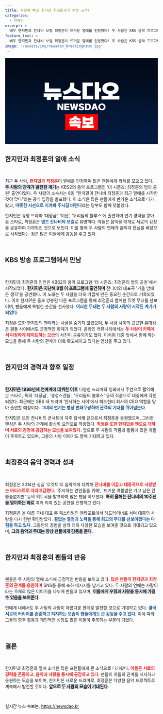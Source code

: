 ```yaml
---
title: 사랑에 빠진 한지민 최정훈과의 투샷 공개!
categories:
  - 연예인
excerpt: >
  배우 한지민과 잔나비 보컬 최정훈이 뜨거운 열애를 인정했다! 두 사람은 KBS 음악 프로그램을 계기로 가까워졌으며, SNS에는 다정한 데이트 사진이 올라와 화제를 모으고 있다. 팬들도 이 특별한 커플을 응원하고 있다!
feature_text: >
  배우 한지민과 잔나비 보컬 최정훈이 뜨거운 열애를 인정했다! 두 사람은 KBS 음악 프로그램을 계기로 가까워졌으며, SNS에는 다정한 데이트 사진이 올라와 화제를 모으고 있다. 팬들도 이 특별한 커플을 응원하고 있다!
image: '/assets/img/newsdao_breakingnews.jpg'
---
```


<p><img src="/assets/img/newsdao_breakingnews.jpg" alt="ontimetimes 속보" /></p>

<h2 data-ke-size="size26">한지민과 최정훈의 열애 소식</h2>

<p data-ke-size="size16">&nbsp;</p>

<p>최근 두 사람, <b><span style="color: #ee2323;">한지민</span></b>과 <b><span style="color: #ee2323;">최정훈</span></b>이 열애를 인정하며 많은 팬들에게 화제를 모으고 있다. <b><span style="background-color: #21538527;">두 사람의 관계가 발전한 계기</span></b>는 KBS2의 음악 프로그램인 ‘더 시즌즈: 최정훈의 밤의 공원’ 출연이었다. 두 사람의 소속사는 8일 “한지민이 잔나비 최정훈과 최근 열애를 시작한 것이 맞다”라는 공식 입장을 발표했다. 이 소식은 많은 팬들에게 반가운 소식으로 다가왔고, <b><span style="color: #1a5490;">따뜻한 시선으로 지켜봐 주시길 바란다</span></b>라는 당부도 함께 덧붙였다. </p>

<p>한지민은 유명 드라마 ‘대장금’, ‘이산’, ‘우리들의 블루스’에 출연하며 연기 경력을 쌓아온 스타로, 최정훈은 <b><span style="color: #1a5490;">밴드 잔나비의 보컬</span></b>로 유명하다. 이들은 음악을 매개로 서로의 감정을 공유하며 가까워진 것으로 보인다. 이를 통해 두 사람의 연애가 음악과 팬심을 바탕으로 시작됐다는 점은 많은 이들에게 감동을 주고 있다.</p>

<p data-ke-size="size16">&nbsp;</p>

<h2 data-ke-size="size26">KBS 방송 프로그램에서 만남</h2>

<p data-ke-size="size16">&nbsp;</p>

<p>한지민과 최정훈의 인연은 KBS2의 음악 프로그램 '더 시즌즈: 최정훈의 밤의 공원'에서 시작되었다. <b><span style="background-color: #21538527;">한지민은 지난해 8월 이 프로그램에 출연하며</span></b> 잔나비의 대표곡 '가을 밤에 든 생각'을 공연했다. 이 노래는 두 사람을 더욱 가깝게 만든 중요한 순간으로 기록되었다. 이후 한지민은 올초 방송된 다른 프로그램을 통해 최정훈과 함께한 듀엣 무대를 선보이며, 팬들에게 특별한 순간을 선사했다. <b><span style="color: #1a5490;">이러한 무대는 두 사람의 사랑이 시작된 계기가 되었다</span></b>.</p>

<p>최정훈 또한 한지민의 팬이라는 사실을 숨기지 않았으며, 두 사람 사이의 끈끈한 유대감은 팬들 사이에서도 긍정적인 화제가 되었다. 온라인 커뮤니티에서는 <b><span style="color: #ee2323;">두 사람이 카페에서 다정하게 데이트하는 모습</span></b>의 사진이 공유되기도 했다. 이처럼 대중 앞에서 함께 하는 모습을 통해 두 사람의 관계가 더욱 확고해지고 있다는 인상을 주고 있다. </p>

<p data-ke-size="size16">&nbsp;</p>

<h2 data-ke-size="size26">한지민의 경력과 향후 일정</h2>

<p data-ke-size="size16">&nbsp;</p>

<p><b><span style="background-color: #21538527;">한지민은 1998년에 연예계에 데뷔한 이후</span></b> 다양한 드라마와 영화에서 주연으로 활약해온 스타로, 특히 '대장금', '경성스캔들', '우리들의 블루스' 등의 작품으로 대중에게 각인되었다. 최근에는 SBS 새 드라마 ‘인사하는 사이’에서 헤드헌터 회사의 CEO 역할을 맡아 출연할 예정이다. <b><span style="color: #1a5490;">그녀의 연기는 항상 변화무쌍하며 관객의 기대를 뛰어넘는다</span></b>.</p>

<p>한지민은 또한 잔나비의 콘서트에 자주 참석해 팬으로서 최정훈을 응원했으며, 그러한 팬심은 두 사람의 관계에 활성화 요인으로 작용했다. <b><span style="color: #ee2323;">최정훈 또한 한지민을 팬으로 대하며 서로의 감정에 공감하는 모습을 보여줬다</span></b>. 앞으로 두 사람의 작품과 활동에 많은 이들이 주목하고 있으며, 그들의 사랑 이야기도 함께 기대하고 있다.</p>

<p data-ke-size="size16">&nbsp;</p>

<h2 data-ke-size="size26">최정훈의 음악 경력과 성과</h2>

<p data-ke-size="size16">&nbsp;</p>

<p>최정훈은 2014년 싱글 ‘로켓트’로 음악계에 데뷔해 <b><span style="color: #ee2323;">잔나비를 이끌고 대중적으로 사랑받는 아티스트로 자리매김했다</span></b>. '주저하는 연인들을 위해', '뜨거운 여름밤은 가고 남은 건 볼품없지만' 등의 히트곡을 발표하며 많은 팬을 확보했다. <b><span style="background-color: #21538527;">특히 올해는 잔나비의 10주년을 맞이하는 해로</span></b> 여러 의미 있는 공연을 진행하고 있다. </p>

<p>최정훈은 올 여름 국내 대표 록 페스티벌인 펜타포트에서 헤드라이너로 서며 대중의 사랑을 다시 한번 확인받았다. <b><span style="color: #1a5490;">끝없는 열정과 노력을 통해 최고의 무대를 선보이겠다는 다짐을 하고 있다</span></b>. 그동안의 경험을 살려 더욱 다양한 모습을 보여줄 것으로 기대되고 있으며, <b><span style="background-color: #21538527;">그의 음악과 무대는 항상 팬들에게 감동을 준다</span></b>. </p>

<p data-ke-size="size16">&nbsp;</p>

<h2 data-ke-size="size26">한지민과 최정훈의 팬들의 반응</h2>

<p data-ke-size="size16">&nbsp;</p>

<p>팬들은 두 사람의 열애 소식에 긍정적인 반응을 보이고 있다. <b><span style="color: #ee2323;">많은 팬들이 한지민과 최정훈의 관계를 응원하며</span></b> SNS를 통해 축하 메시지를 남기고 있다. 두 사람의 연애는 사랑이라는 주제로 많은 이야기를 나누게 만들고 있으며, <b><span style="background-color: #21538527;">이들에게 우정과 사랑을 동시에 가질 수 있음을 보여준다</span></b>. </p>

<p>연예계 내에서도 두 사람의 사랑이 아름다운 관계로 발전할 것으로 기대하고 있다. <b><span style="color: #1a5490;">결국 서로의 커리어를 존중하고 지지하는 모습이 팬들에게도 큰 감동을 주고 있다</span></b>. 이에 따라 그들의 향후 활동과 개인적인 성장도 많은 이들이 주목하는 부분이 되었다.</p>

<p data-ke-size="size16">&nbsp;</p>

<h2 data-ke-size="size26">결론</h2>

<p data-ke-size="size16">&nbsp;</p>

<p>한지민과 최정훈의 열애 소식은 많은 프랜들에게 큰 소식으로 다가왔다. <b><span style="color: #ee2323;">이들은 서로의 경력을 존중하고, 음악과 사랑을 동시에 공감하고 있다</span></b>. 팬들이 이들의 관계를 지지하고 응원하는 모습을 보이며, 한지민은 새로운 드라마로, 최정훈은 다양한 음악 프로젝트로 계속해서 발전할 것이다. <b><span style="background-color: #21538527;">앞으로 두 사람의 모습이 기대된다</span></b>. </p>

<p data-ke-size="size16">&nbsp;</p>
실시간 뉴스 속보는, <a href="https://newsdao.kr" rel="dofollow">https://newsdao.kr</a>


